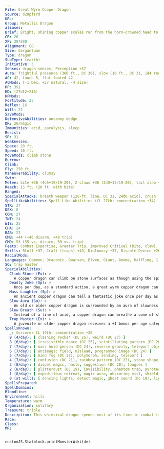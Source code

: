 ```yaml
---
File: Great Wyrm Copper Dragon
Source: d20pfsrd
URL: 
Group: Metallic Dragon
aliases: 
Brief: Bright, shining copper scales run from the horn-crowned head to the ridged tail of this long-winged dragon.
CR: 20
XP: 307200
Alignment: CG
Size: Gargantuan
Type: dragon
SubType: (earth)
Initiative: 3
Senses: dragon senses; Perception +37
Aura: frightful presence (360 ft., DC 30), slow (10 ft., DC 31, 1d4 rounds)
AC: 42, touch 5, flat-footed 42
ACMods: (-1 Dex, +37 natural, -4 size)
HP: 391
HD: (27d12+216)
HPMods: 
Fortitude: 23
Reflex: 16
Will: 22
SaveMods: 
DefensiveAbilities: uncanny dodge
DR: 20/magic
Immunities: acid, paralysis, sleep
Resist: 
SR: 31
Weaknesses: 
Space: 20 ft.
Speed: 40 ft.
MoveMods: climb stone
Burrow: 
Climb: 
Fly: 250 ft.
Maneuverability: clumsy
Swim: 
Melee: bite +36 (4d6+19/19-20), 2 claws +36 (2d8+13/19-20), tail slap +34 (2d8+19), 2 wings +34 (2d6+6)
Reach: 15 ft. (20 ft. with bite)
Ranged: 
SpecialAttacks: breath weapon (120-ft. line, DC 31, 24d6 acid), crush (4d6+19, DC 31), deadly joke (DC 26), mass laughter (DC 23), slow breath, tail sweep (2d6+19, DC 31)
SpellLikeAbilities: Spell-Like Abilities (CL 27th; concentration +34)  At will- grease (DC 18), hideous laughter (DC 19), move earth, stone shape, transmute mud to rock, transmute rock to mud, wall of stone
STR: 37
DEX: 8
CON: 27
INT: 24
WIS: 25
CHA: 24
BAB: 27
CMB: +44 (+46 disarm, +48 trip)
CMD: 53 (55 vs. disarm, 59 vs. trip)
Feats: Combat Expertise, Greater Trip, Improved Critical (bite, claw), Improved Disarm, Improved Initiative, Improved Trip, Improved Vital Strike, Lightning Reflexes, Multiattack, Power Attack, Quicken Spell, Spell Focus (Illusion), Vital Strike
Skills: Bluff +37, Craft (traps) +49, Diplomacy +37, Disable Device +26, Fly +15, Knowledge (geography) +37, Knowledge (history) +37, Perception +37 (+49 vs. traps), Perform (comedy) +34, Sense Motive +37, Spellcraft +37, Stealth +17, Use Magic Device +37
RacialMods: 
Languages: Common, Draconic, Dwarven, Elven, Giant, Gnome, Halfling, 1 more
SQ: trap master
SpecialAbilities:
  Climb Stone (Ex): >
    A copper dragon can climb on stone surfaces as though using the spider climb spell.
  Deadly Joke (Sp): >
    Once per day, as a standard action, a great wyrm copper dragon can tell a joke that kills. This affects one target, and functions as power word kill. This is a language-dependent sonic effect.
  Mass Laughter (Sp): >
    An ancient copper dragon can tell a fantastic joke once per day as a standard action. All creatures within 10 feet per age category must make a Will save or laugh for 1 round per age category, as if affected by hideous laughter. The save DC is Charisma-based. This is equal to a 6th-level spell.
  Slow Aura (Su): >
    An old or older copper dragon is surrounded by an aura of slowness. All creatures within 5 feet of the dragon must make a Will save or be affected as per slow for 1 round. An ancient dragon's aura extends to 10 feet. For great wyrm copper dragons, those opponents that fail their saves are slowed for 1d4 rounds. The DC of this save is equal to the dragon's breath weapon. A copper dragon can suppress or activate this aura at will as a free action.
  Slow Breath (Su): >
    Instead of a line of acid, a copper dragon can breathe a cone of slowing gas. Those in the cone must make a Fortitude save or be slowed (as per the spell slow) for 1d6 rounds plus 1 round per age category of the dragon.
  Trap Master (Ex): >
    A juvenile or older copper dragon receives a +1 bonus per age category on Craft (traps) and Perception checks made to locate a trap. Upon becoming a mature adult, he can also use Disable Device to disarm magic traps as if he had the rogue's Trapfinding class feature.
SpellsKnown:
  _: Sorcerer CL 19th; concentration +26
  9 (4/day): [ clashing rocks* (DC 26), weird (DC 27) ]
  8 (6/day): [ irresistible dance (DC 25), scintillating pattern (DC 26), temporal stasis (DC 25) ]
  7 (7/day): [ mass hold person (DC 24), reverse gravity, teleport object (DC 24) ]
  6 (7/day): [ antimagic field, mislead, programmed image (DC 24) ]
  5 (7/day): [ mind fog (DC 22), polymorph, sending, teleport ]
  4 (7/day): [ confusion (DC 21), rainbow pattern (DC 22), stone shape, stoneskin ]
  3 (8/day): [ dispel magic, haste, suggestion (DC 20), tongues ]
  2 (8/day): [ glitterdust (DC 19), invisibility, phantom trap, pyrotechnics, see invisibility ]
  1 (8/day): [ expeditious retreat, magic aura, obscuring mist, shield, silent image (DC 19) ]
  0 (at will): [ dancing lights, detect magic, ghost sound (DC 18), light, mage hand, message, open/close, prestidigitation, read magic ]
SpellsPrepared: 
SpellDomains: 
Bloodline: 
Environment: hills
Temperature: warm
Organization: solitary
Treasure: triple
Description: This whimsical dragon spends most of its time in combat trying to annoy and frustrate its enemies.
Race: 
Class: 
MR: 
---
```

```dataviewjs
customJS.Statblock.printMonsterWiki(dv)
```
